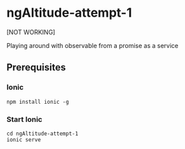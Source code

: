 # ngAltitude-attempt-1

[NOT WORKING] 

Playing around with observable from a promise as a service
## Prerequisites

### Ionic

```npm install ionic -g```

### Start Ionic

```
cd ngAltitude-attempt-1
ionic serve
```

